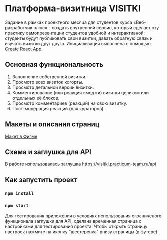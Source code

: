 # Платформа-визитница VISITKI

Задание в рамках проектного месяца для студентов курса «Веб-разработчик плюс» - создать внутренний сервис, который сделает эту практику самопрезентации студентов удобной и интерактивной: студенты будут публиковать свои визитки, давать обратную связь и изучать визитки друг друга.
Инициализация выполнена с помощью [Create React App](https://github.com/facebook/create-react-app).

## Основная функциональность

1. Заполнение собственной визитки.
2. Просмотр всех визиток когорты.
3. Просмотр детальной версии визитки.
4. Комментирование (или реакция эмоджи) визитки целиком или отдельных её блоков.
5. Просмотр комментариев (реакций) на свою визитку.
6. Пост-модерация реакций (для кураторов).

## Макеты и описания страниц

[Макет в Фигме](https://www.figma.com/file/nKBudPP12bvNm15W486Y9R/WEB_RUS_STUD_soft_skills?node-id=36%3A4&t=uygCRuNlobmHjz43-0)

## Схема и заглушка для API

В работе изпользовалась заглушка https://visitki.practicum-team.ru/api

## Как запустить проект

### `npm install`

### `npm start`

Для тестирования приложения в условиях использования ограниченого функционала заглушки для API, сделана временная страница с настройками для тестирования проекта. Чтобы открыть страницу настроек нажмите на иконку "шестеренка" внизу страницы (в футере).
